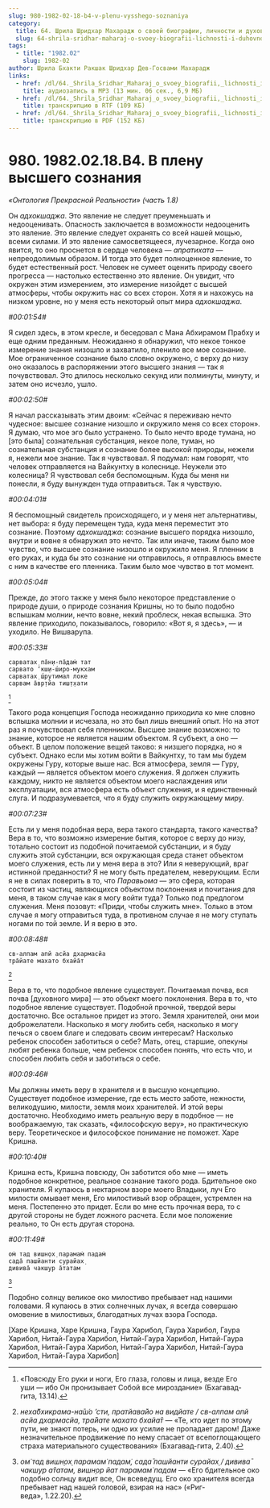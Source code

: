 ```yaml
---
slug: 980-1982-02-18-b4-v-plenu-vysshego-soznaniya
category:
  title: 64. Шрила Шридхар Махарадж о своей биографии, личности и духовном опыте
  slug: 64-shrila-sridhar-maharaj-o-svoey-biografii-lichnosti-i-duhovnom-opyte
tags:
  - title: "1982.02"
    slug: 1982-02
author: Шрила Бхакти Ракшак Шридхар Дев-Госвами Махарадж
links:
  - href: /dl/64._Shrila_Sridhar_Maharaj_o_svoey_biografii,_lichnosti_i_duhovnom_opyte/
    title: аудиозапись в MP3 (13 мин. 06 сек., 6,9 МБ)
  - href: /dl/64._Shrila_Sridhar_Maharaj_o_svoey_biografii,_lichnosti_i_duhovnom_opyte/.rtf
    title: транскрипцию в RTF (109 КБ)
  - href: /dl/64._Shrila_Sridhar_Maharaj_o_svoey_biografii,_lichnosti_i_duhovnom_opyte/.pdf
    title: транскрипцию в PDF (152 КБ)
---
```


# 980. 1982.02.18.B4. В плену высшего сознания

*«Онтология Прекрасной Реальности» (часть 1.8)*

Он *адхокшаджа*. Это явление не следует преуменьшать и недооценивать. Опасность заключается в возможности недооценить это явление. Это явление следует охранять со всей нашей мощью, всеми силами. И это явление самосветящееся, лучезарное. Когда оно явится, то оно проснется в сердце человека — *апратихата* — непреодолимым образом. И тогда это будет полноценное явление, то будет естественный рост. Человек не сумеет оценить природу своего прогресса — настолько естественно это явление. Он увидит, что окружен этим измерением, это измерение низойдет с высшей атмосферы, чтобы окружить нас со всех сторон. Хотя я и нахожусь на низком уровне, но у меня есть некоторый опыт мира *адхокшаджа*.

*#00:01:54#*

Я сидел здесь, в этом кресле, и беседовал с Мана Абхирамом Прабху и еще одним преданным. Неожиданно я обнаружил, что некое тонкое измерение знания низошло и захватило, пленило все мое сознание. Мое ограниченное сознание было словно окружено, с верху до низу оно оказалось в распоряжении этого высшего знания — так я почувствовал. Это длилось несколько секунд или полминуты, минуту, и затем оно исчезло, ушло.

*#00:02:50#*

Я начал рассказывать этим двоим: «Сейчас я переживаю нечто чудесное: высшее сознание низошло и окружило меня со всех сторон». Я думаю, что мое эго было устранено. То было нечто вроде тумана, но [это была] сознательная субстанция, некое поле, туман, но сознательная субстанция и сознание более высокой природы, нежели я, нежели мое знание. Так я чувствовал. Я подумал: нам говорят, что человек отправляется на Вайкунтху в колеснице. Неужели это колесница? Я чувствовал себя беспомощным. Куда бы меня ни понесли, я буду вынужден туда отправиться. Так я чувствую.

*#00:04:01#*

Я беспомощный свидетель происходящего, и у меня нет альтернативы, нет выбора: я буду перемещен туда, куда меня переместит это сознание. Поэтому *адхокшаджа*: сознание высшего порядка низошло, внутри и вовне я обнаружил это нечто. Так или иначе, таким было мое чувство, что высшее сознание низошло и окружило меня. Я пленник в его руках, и куда бы это сознание ни отправилось, я отправлюсь вместе с ним в качестве его пленника. Таким было мое чувство в тот момент.

*#00:05:04#*

Прежде, до этого также у меня было некоторое представление о природе души, о природе сознания Кришны, но то было подобно вспышкам молнии, нечто вовне, некий проблеск, некая вспышка. Это явление приходило, показывалось, говорило: «Вот я, я здесь», — и уходило. Не Вишварупа.

*#00:05:33#*

    cарватах̣ па̄н̣и-па̄дам̇ тат
    сарвато ‘кш̣и-ш́иро-мукхам
    сарватах̣ ш́рутимал локе
    сарвам а̄вр̣тйа тиш̣т̣хати
[^_ftn1]

Такого рода концепция Господа неожиданно приходила ко мне словно вспышка молнии и исчезала, но это был лишь внешний опыт. Но на этот раз я почувствовал себя пленником. Высшее знание возможно: то знание, которое не является нашим объектом. Я субъект, а оно — объект. В целом положение вещей таково: я низшего порядка, но я субъект. Однако если мы хотим войти в Вайкунтху, то там мы будем окружены Гуру, которые выше нас. Вся атмосфера, земля — Гуру, каждый — является объектом моего служения. Я должен служить каждому, никто не является объектом моего наслаждения или эксплуатации, вся атмосфера есть объект служения, и я единственный слуга. И подразумевается, что я буду служить окружающему миру.

*#00:07:23#*

Есть ли у меня подобная вера, вера такого стандарта, такого качества? Вера в то, что возможно измерение бытия, которое с верху до низу, тотально состоит из подобной почитаемой субстанции, и я буду служить этой субстанции, вся окружающая среда станет объектом моего служения, есть ли у меня вера в это? Или я неверующий, враг истинной преданности? Я не могу быть предателем, неверующим. Если я не в силах поверить в то, что *Паравьома* — это сфера, которая состоит из частиц, являющихся объектом поклонения и почитания для меня, в таком случае как я могу войти туда? Только под предлогом служения. Меня позовут: «Приди, чтобы служить мне». Только в этом случае я могу отправиться туда, в противном случае я не могу ступать ногами по той земле. И я верю в это.

*#00:08:48#*

    св-алпам апй асйа дхармасйа
    тра̄йате махато бхайа̄т
[^_ftn2]

Вера в то, что подобное явление существует. Почитаемая почва, вся почва [духовного мира] — это объект моего поклонения. Вера в то, что подобное явление существует. Подобной прочной, твердой веры достаточно. Все остальное придет из этого. Земля хранителей, они мои доброжелатели. Насколько я могу любить себя, насколько я могу печься о своем благе и следовать своим интересам? Насколько ребенок способен заботиться о себе? Мать, отец, старшие, опекуны любят ребенка больше, чем ребенок способен понять, что есть что, и способен любить себя и заботиться о себе.

*#00:09:46#*

Мы должны иметь веру в хранителя и в высшую концепцию. Существует подобное измерение, где есть место заботе, нежности, великодушию, милости, земля моих хранителей. И этой веры достаточно. Необходимо иметь реальную веру в подобное — не воображаемую, так сказать, «философскую веру», но практическую веру. Теоретическое и философское понимание не поможет. Харе Кришна.

*#00:10:40#*

Кришна есть, Кришна повсюду, Он заботится обо мне — иметь подобное конкретное, реальное сознание такого рода. Бдительное око хранителя. Я купаюсь в нектарном взоре моего Владыки, луч Его милости омывает меня, Его милостивый взор обращен, устремлен на меня. Постепенно это придет. Если во мне есть прочная вера, то с другой стороны не будет ложного расчета. Если мое положение реально, то Он есть другая сторона.

*#00:11:49#*

    ом̇ тад вишн̣ох̣ парамам̇ падам̇
    сада̄ пашйанти сурайах̣
    дивива̄ чакшур а̄татам
[^_ftn3]

Подобно солнцу великое око милостиво пребывает над нашими головами. Я купаюсь в этих солнечных лучах, я всегда совершаю омовение в милостивых, благодатных лучах взора Господа.

[Харе Кришна, Харе Кришна, Гаура Харибол, Гаура Харибол, Гаура Харибол, Нитай-Гаура Харибол, Нитай-Гаура Харибол, Нитай-Гаура Харибол, Нитай-Гаура Харибол, Нитай-Гаура Харибол, Нитай-Гаура Харибол, Нитай-Гаура Харибол]



[^_ftn1]: «Повсюду Его руки и ноги, Его глаза, головы и лица, везде Его уши — ибо Он пронизывает Собой все мироздание» (Бхагавад-гита, 13.14).

[^_ftn2]: *неха̄бхикрама-на̄ш́о ’сти, пратйава̄йо на видйате / св-алпам апй асйа дхармасйа, тра̄йате махато бхайа̄т* — «Те, кто идет по этому пути, не знают потерь, ни одно их усилие не пропадает даром! Даже незначительное продвижение по нему спасает от всепоглощающего страха материального существования» (Бхагавад-гита, 2.40).

[^_ftn3]: *ом̇ тад вишн̣ох̣ парамам̇ падам̇, сада̄ пашйанти сурайах̣ / дивива̄ чакшур а̄татам, вишн̣ор йат парамам̇ падам* — «Его бдительное око подобно солнцу видит все, Он всеведущ. Его око хранителя всегда пребывает над нашей головой, взирая на нас» («Риг-веда», 1.22.20).

